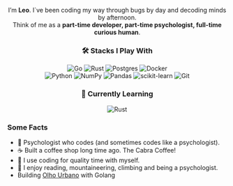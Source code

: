 <div align="center">

I’m **Leo**. I`ve been coding my way through bugs by day and decoding minds by afternoon.  
Think of me as a **part-time developer, part-time psychologist, full-time curious human**.  

### 🛠️ Stacks I Play With  

![Go](https://img.shields.io/badge/go-%2300ADD8.svg?style=for-the-badge&logo=go&logoColor=white)
![Rust](https://img.shields.io/badge/rust-%23000000.svg?style=for-the-badge&logo=rust&logoColor=white)
![Postgres](https://img.shields.io/badge/postgres-%23316192.svg?style=for-the-badge&logo=postgresql&logoColor=white) 
![Docker](https://img.shields.io/badge/docker-%230db7ed.svg?style=for-the-badge&logo=docker&logoColor=white)  
![Python](https://img.shields.io/badge/python-3670A0?style=for-the-badge&logo=python&logoColor=ffdd54)
![NumPy](https://img.shields.io/badge/numpy-%23013243.svg?style=for-the-badge&logo=numpy&logoColor=white)
![Pandas](https://img.shields.io/badge/pandas-%23150458.svg?style=for-the-badge&logo=pandas&logoColor=white)
![scikit-learn](https://img.shields.io/badge/scikit--learn-%23F7931E.svg?style=for-the-badge&logo=scikit-learn&logoColor=white)
![Git](https://img.shields.io/badge/git-%23F05033.svg?style=for-the-badge&logo=git&logoColor=white)


### 🌱 Currently Learning
![Rust](https://img.shields.io/badge/rust-%23000000.svg?style=for-the-badge&logo=rust&logoColor=white)

</div>

### Some Facts
- 🧠 Psychologist who codes (and sometimes codes like a psychologist).  
- ☕ Built a coffee shop long time ago. The Cabra Coffee!  
- 🦥 I use coding for quality time with myself.  
- 🐧 I enjoy reading, mountaineering, climbing and being a psychologist.
- Building [Olho Urbano](https://olhourbano.com.br) with Golang


